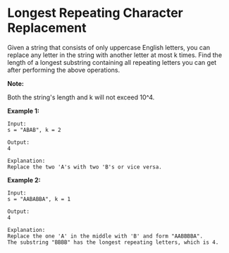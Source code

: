 # Longest Repeating Character Replacement

Given a string that consists of only uppercase English letters, you can replace any letter in the string with another letter at most k times. Find the length of a longest substring containing all repeating letters you can get after performing the above operations.

__Note:__

Both the string's length and k will not exceed 10^4.

__Example 1:__

```
Input:
s = "ABAB", k = 2

Output:
4

Explanation:
Replace the two 'A's with two 'B's or vice versa.
```

__Example 2:__

```
Input:
s = "AABABBA", k = 1

Output:
4

Explanation:
Replace the one 'A' in the middle with 'B' and form "AABBBBA".
The substring "BBBB" has the longest repeating letters, which is 4.
```
